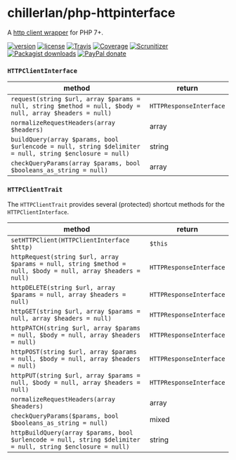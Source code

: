# chillerlan/php-httpinterface

A [http client wrapper](https://github.com/chillerlan/php-oauth/tree/afeb3efa7fb31710c7fd3d2909772e6177c8196a/src/HTTP) for PHP 7+.

[![version][packagist-badge]][packagist]
[![license][license-badge]][license]
[![Travis][travis-badge]][travis]
[![Coverage][coverage-badge]][coverage]
[![Scrunitizer][scrutinizer-badge]][scrutinizer]
[![Packagist downloads][downloads-badge]][downloads]
[![PayPal donate][donate-badge]][donate]

[packagist-badge]: https://img.shields.io/packagist/v/chillerlan/php-httpinterface.svg?style=flat-square
[packagist]: https://packagist.org/packages/chillerlan/php-httpinterface
[license-badge]: https://img.shields.io/github/license/chillerlan/php-httpinterface.svg?style=flat-square
[license]: https://github.com/chillerlan/php-httpinterface/blob/master/LICENSE
[travis-badge]: https://img.shields.io/travis/chillerlan/php-httpinterface.svg?style=flat-square
[travis]: https://travis-ci.org/chillerlan/php-httpinterface
[coverage-badge]: https://img.shields.io/codecov/c/github/chillerlan/php-httpinterface.svg?style=flat-square
[coverage]: https://codecov.io/github/chillerlan/php-httpinterface
[scrutinizer-badge]: https://img.shields.io/scrutinizer/g/chillerlan/php-httpinterface.svg?style=flat-square
[scrutinizer]: https://scrutinizer-ci.com/g/chillerlan/php-httpinterface
[downloads-badge]: https://img.shields.io/packagist/dt/chillerlan/php-httpinterface.svg?style=flat-square
[downloads]: https://packagist.org/packages/chillerlan/php-httpinterface/stats
[donate-badge]: https://img.shields.io/badge/donate-paypal-ff33aa.svg?style=flat-square
[donate]: https://www.paypal.com/cgi-bin/webscr?cmd=_s-xclick&hosted_button_id=WLYUNAT9ZTJZ4

### `HTTPClientInterface`
method | return 
------ | ------ 
`request(string $url, array $params = null, string $method = null, $body = null, array $headers = null)` | `HTTPResponseInterface` 
`normalizeRequestHeaders(array $headers)` | array
`buildQuery(array $params, bool $urlencode = null, string $delimiter = null, string $enclosure = null)` | string
`checkQueryParams(array $params, bool $booleans_as_string = null)` | array

### `HTTPClientTrait`
The `HTTPClientTrait` provides several (protected) shortcut methods for the `HTTPClientInterface`.

method | return 
------ | ------ 
`setHTTPClient(HTTPClientInterface $http)` | `$this`
`httpRequest(string $url, array $params = null, string $method = null, $body = null, array $headers = null)` | `HTTPResponseInterface`
`httpDELETE(string $url, array $params = null, array $headers = null)` | `HTTPResponseInterface`
`httpGET(string $url, array $params = null, array $headers = null)` | `HTTPResponseInterface`
`httpPATCH(string $url, array $params = null, $body = null, array $headers = null)` | `HTTPResponseInterface`
`httpPOST(string $url, array $params = null, $body = null, array $headers = null)` | `HTTPResponseInterface`
`httpPUT(string $url, array $params = null, $body = null, array $headers = null)` | `HTTPResponseInterface`
`normalizeRequestHeaders(array $headers)` | array
`checkQueryParams($params, bool $booleans_as_string = null)` | mixed
`httpBuildQuery(array $params, bool $urlencode = null, string $delimiter = null, string $enclosure = null)` | string
